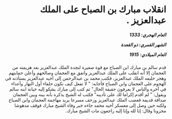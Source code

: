 <h1 dir="rtl">انقلاب مبارك بن الصباح على الملك عبدالعزيز .</h1>

<h5 dir="rtl">العام الهجري:  1333

الشهر القمري: ذو القعدة

العام الميلادي: 1915</h5>

<p dir="rtl">قدم سالم بن مبارك ابن الصباح مع قوة صغيرة لنجدة الملك عبدالعزيز بعد هزيمته من العجمان إلا أنه انقلب على الملك عبدالعزيز واتفق مع العجمان وصالحهم وأعلن حمايتهم وهجر حليفه الملك عبدالعزيز، فكتب محمد بن عبدالرحمن إلى أخيه عبدالعزيز يستأذنه في الهجوم على العجمان وابن الصباح فأجابه: " لا تفعل كيف نكون حلفاء أول النهار وأعداء في آخره والناس لا يعرفون حقيقة الحال" ثم كتب إلى مبارك يشكو إليه خيانة ابنه سالم ويقول: " لم أقدم إكراما لك على تأديبه" فكتب له الشيخ يذكره بأنه بينه وبين العجمان صداقة قديمة فغضب الملك عبدالعزيز وزحف مسرعا يريد مهاجمة العجمان وابن الصباح ولكنه حين وصل إلى معسكر أخيه محمد جاءه خبر وفاة الشيخ مبارك فوقف مدهوشا محزونا وقال: إنا لله وإنا إليه راجعون مات الشيخ مبارك.</p></br>
